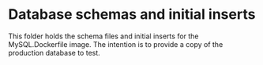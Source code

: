 # Database schemas and initial inserts

This folder holds the schema files and initial inserts for the MySQL.Dockerfile image.
The intention is to provide a copy of the production database to test.
